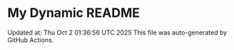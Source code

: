 # My Dynamic README
Updated at: Thu Oct  2 01:36:56 UTC 2025
This file was auto-generated by GitHub Actions.
